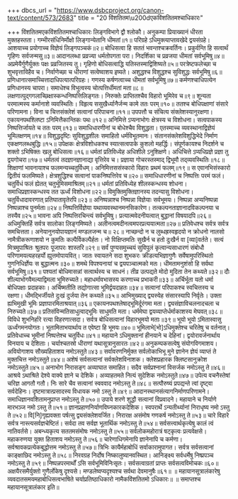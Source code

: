 +++
dbcs_url = "https://www.dsbcproject.org/canon-text/content/573/2683"
title = "20 विंशतितम\u200dएकविंशतितमश्चाधिकारः"

+++
विंशतितम‍एकविंशतितमश्चाधिकारः
लिङ्गविभागे द्वौ श्लोकौ।
अनुकम्पा प्रियाख्यानं धीरता मुक्तहस्तता। 
गम्भीरसंधिनिर्मोक्षो लिङ्गान्येतानि धीमतां॥१॥
परिग्रहे ऽधिमुक्त्याप्तावखेदे द्वयसंग्रहे। 
आशयाच्च प्रयोगाच्च विज्ञेयं लिङ्गपञ्चकं॥२॥
बोधिसत्वा हि सततं भवन्तश्चक्रवर्तिनः। 
प्रकुर्वन्ति हि सत्वार्थं गृहिणः सर्वजन्मसु॥३॥
आदानलब्धा प्रव्रज्या धर्मतोपगता परा। 
निदर्शिका च प्रव्रजया धीमतां सर्वभूमिषु॥४॥
अप्रमेयैर्गुणैर्युक्तः पक्षः प्रव्रजितस्य तु। 
गृहिणो बोधिसत्वाद्धि यतिस्तस्माद्विशिष्यते॥५॥
परत्रेष्टफलेच्छा च शुभवृत्ताविहैव च। 
निर्वाणेच्छा च धीराणां सत्वेष्वाशय इष्यते। 
अशुद्धश्च विशुद्धश्च सुविशुद्धः सर्वभूमिषु॥६॥
प्रणिधानात्समाच्चित्तादाधिपत्यात्परिग्रहः। 
गणस्य कर्षणत्वाच्च धीमतां सर्वभूमिषु॥७॥
कर्मणश्चाधिपत्येन प्रणिधानस्य चापरा। 
समाधेश्च विभुत्वस्य चोत्पत्तिर्धीमतां मता॥८॥
लक्षणात्पुद्गगलाच्छिक्षास्कन्धनिष्पत्तिलिङ्गतः। 
निरुक्तेः प्राप्तितश्चैव विहारो भूमिरेव च॥९॥
शून्यता परमात्मस्य कर्मानाशे व्यवस्थितिः। 
विहृत्य ससुखैर्ध्यानैर्जन्म कामे ततः परम्॥१०॥
ततश्च बोधिपक्षाणां संसारे परिणामना। 
विना च चित्तसंक्लेशं सत्वानां परिपाचना॥११॥
उपपत्तौ च संचित्य संक्लेशस्यानुरक्षणा। 
एकायनपथश्लिष्टा ऽनिमित्तैकान्तिकः पथः॥१२॥
अनिमित्ते ऽप्यनाभोगः क्षेत्रस्य च विशोधना। 
सत्वपाकस्य निष्पत्तिर्जायते च ततः परम्॥१३॥
समाधिधारणीनां च बोधेश्चैव विशुद्धता। 
एतस्माच्च व्यवस्थानाद्विज्ञेयं भूमिलक्षणम्॥१४॥
विशुद्धदृष्टिः सुविशुद्धशीलः समाहितो धर्मविभूतमानः। 
संतानसंक्लेशविशुद्धिभेदे निर्माण एकक्षणलब्धबुद्धिः॥१५॥
उपेक्षकः क्षेत्रविशोधकश्च स्यात्सत्वपाके कुशलो महर्द्धिः। 
संपूर्णकायश्च निदर्शने च शक्तो ऽभिषिक्तः खलु बोधिसत्वः॥१६॥
धर्मतां प्रतिविध्येह अधिशीले ऽनुशिक्षणे। 
अधिचित्ते ऽप्यधिप्रज्ञे प्रज्ञा तु द्वयगोचरा॥१७॥
धर्मतत्वं तदज्ञानज्ञानाद्या वृत्तिरेव च। 
प्रज्ञाया गोचरस्तस्माद् द्विभूमौ तद्‍व्यवस्थितिः॥१८॥
शिक्षाणां भावनायाश्च फलमन्यच्चतुर्विधम्। 
अनिमित्तससंस्कारो विहारः प्रथमं फलम्॥१९॥
स एवानभिसंस्कारो द्वितीयं फलमिष्यते। 
क्षेत्रशुद्धिश्च सत्वानां पाकनिष्पत्तिरेव च॥२०॥
समाधिधारणीनां च निष्पत्तिः परमं फलं। 
चतुर्विधं फलं ह्येतत् चतुर्भूमिसमाश्रितम्॥२१॥
धर्मतां प्रतिविध्येह शीलस्कन्धस्य शोधना। 
समाधिप्रज्ञास्कन्धस्य तत ऊर्ध्वं विशोधना॥२२॥
विमुक्तिमुक्तिज्ञानस्य तदन्यासु विशोधना। 
चतुर्विधादावरणात् प्रतिघातावृतेरपि॥२३॥
अनिष्पन्नाश्च निष्पन्ना विज्ञेयाः सर्वभूमयः। 
निष्पन्ना अप्यनिष्पन्ना निष्पन्नाश्च पुनर्मताः॥२४॥
निष्पत्तिर्विज्ञेया यथाव्यवस्थानमनसिकारेण। 
तत्कल्पनताज्ञानादविकल्पनया च तस्यैव॥२५॥
भावना अपि निष्पत्तिरचिन्त्यं सर्वभूमिषु। 
प्रत्यात्मवेदनीयत्वात् बुद्धानां विषयादपि॥२६॥
अधिमुक्तिर्हि सर्वत्र सालोका लिङ्गमिष्यते। 
अलीनत्वमदीनत्वमपरप्रत्ययात्मता॥२७॥
प्रतिवेधश्च सर्वत्र सर्वत्र समचित्तता। 
अनेयानुनयोपायज्ञानं मण्डलजन्म च॥ २८॥
नाच्छन्दो न च लुब्धह्रस्वहृदयो न क्रोधनो नालसो 
नामैत्रीकरूणाशयो न कुमतिः कल्पैर्विकल्पैर्हतः। 
नो विक्षिप्तमतिः सुखैर्न च हतो दुःखैर्न वा [व्या]वर्तते। 
सत्यं मित्रमुपाश्रितः श्रुतपरः पूजापरः शास्तरि॥२९॥
सर्वं पुण्यसमुच्चयं सुविपुलं कृत्वान्यसाधारणं 
संबोधौ परिणामयत्यहरहर्यो ह्युत्तमोपायवित्। 
जातः स्वायतने सदा शुभकरः क्रीडत्यभिज्ञागुणैः
सर्वेषामुपरिस्थितो गुणनिधिर्ज्ञेयः स बुद्धात्मनः॥३०॥
शमथे विपश्यनायां च द्वयपञ्चात्मको मतः। 
धीमतामनुशंसो हि सर्वथा सर्वभूमिषु॥३१॥
पश्यतां बोधिमासन्नां सत्वार्थस्य च साधनं। 
तीव्र उत्पद्यते मोदो मुदिता तेन कथ्यते॥३२॥
दौः शील्याभोगवैमल्याद्विमला भूमिरुच्यते। 
महाधर्मावभासस्य करणाच्च प्रभाकरी॥३३॥
अर्चिर्भूता यतो धर्मा बोधिपक्षाः प्रदाहकाः।
अर्चिष्मतीति तद्योगात्सा भूमिर्द्वयदाहतः॥३४॥
सत्वानां परिपाकश्च स्वचित्तस्य च रक्षणा। 
धीमद्‍भिर्जीयते दुःखं दुर्जया तेन कथ्यते॥३५॥
आभिमुख्याद् द्व्यस्येह संसारस्यापि निर्वृतेः। 
उक्ता ह्यभिमुखी भूमिः प्रज्ञापारमिताश्रयात्॥३६॥
एकायनपथश्लेषाद्भूमिर्दूरंगमा मता। 
द्व्यसंज्ञाविचलनादचला च निरुच्यते॥३७॥
प्रतिसंविन्मतिसाधुत्वाद्भूमिः साधुमति मता। 
धर्ममेघा द्वयव्याप्तेर्धर्माकाशस्य मेघवत्॥३८॥
विविधे शुभनिर्हारे रत्या विहरणात्सदा। 
सर्वत्र बोधिसत्वानां विहारभूमयो मताः॥३९॥
भूयो भूयो ऽमितास्वासु ऊर्ध्वंगमनयोगतः। 
भूतामिताभयार्थाय त एवेष्टा हि भूमयः॥४०॥
भूमिलाभे[भो]ऽधिमुक्तेश्च चरितेषु च वर्तनात्। 
प्रतिवेधाच्च भूमीनां निष्पत्तेश्च चतुर्विधः॥४१॥
महायाने ऽधिमुक्तानां हीनयाने च देहिनां। 
द्वयोरावर्जनार्थाय विनयाय च देशिताः। 
चर्याश्चतस्रो धीराणां यथासूत्रानुसारतः॥४२॥
अनुकम्पकसत्वेषु संयोगविगमाशय। 
अवियोगाशय सौख्यहिताशय नमोऽस्तुते॥४३॥
सर्वावरणनिर्मुक्त सर्वलोकाभिभू मुने 
ज्ञानेन ज्ञेयं व्याप्तं ते मुक्तचित्त नमोऽस्तुते॥४४॥
अशेषं सर्वसत्वानां सर्वक्लेशविनाशक। 
क्लेशप्रहारक क्लिष्टसानुक्रोश नमोऽस्तुते॥४५॥
अनाभोग निरासङ्ग अव्याघात समाहित। 
सदैव सर्वप्रश्नानां विसर्जक नमोऽस्तु ते॥४६॥
आश्रये ऽथाश्रिते देश्ये वाक्ये ज्ञाने च देशिके। 
अव्याहतमते नित्यं सुदेशिक नमोऽस्तुते॥४७॥
उपेत्य वचनैस्तेषां चरिज्ञ आगतौ गतौ। 
निः सारे चैव सत्वानां स्वववाद नमोऽस्तु ते॥४८॥
सत्पौरुष्यं प्रपद्यन्ते त्वां दृष्ट्वा सर्वदेहिनः। 
दृष्टमात्रात्प्रसादस्य विधायक नमो ऽस्तु ते॥४९॥
आदानस्थानसंत्यागनिर्माणपरिणामने। 
समाधिज्ञानवशितामनुप्राप्त नमोऽस्तु ते॥५०॥
उपाये शरणे शुद्धौ सत्वानां विप्रवादने। 
महायाने च निर्याणे मारभञ्ज नमो ऽस्तु ते॥५१॥
ज्ञानप्रहाणनिर्याणविघ्नकारकदेशिक। 
स्वपरार्थे ऽन्यतीर्थ्यानां निराधृष्य नमो ऽस्तु ते॥५२॥
वि[नि]गृह्यवक्ता पर्षत्सु द्व्यसंक्लेशवर्जित। 
निरारक्ष असंमोष गणकर्ष नमोऽस्तु ते॥५३॥
चारे विहारे सर्वत्र नास्त्यसर्वज्ञचेष्टितं। 
सर्वदा तव सर्वज्ञ भूतार्थिक नमोऽस्तु ते॥५४॥
सर्वसत्त्वार्थकृत्येषु कालं त्वं नातिवर्तसे।
अबन्ध्यकृत्य सततमसंमोषः नमोऽस्तु ते॥५५॥
सर्वलोकमहोरात्रं षट्कृत्वः प्रत्यवेक्षसे। 
महाकरुणया युक्त हिताशय नमोऽस्तु ते॥५६॥
चारेणाधिगमेनापि ज्ञानेनापि च कर्मणा। 
सर्वश्रावकप्रत्येकबुद्धोत्तम नमोऽस्तु ते॥५७॥
त्रिभिः कायैर्महाबोधिं सर्वाकारामुपागत। 
सर्वत्र सर्वसत्वानां काङ्क्षाछिद नमोऽस्तु ते॥५८॥
निरवग्रह निर्दोष निष्कालुष्यानवस्थित। 
आनिङ्क्ष्य सर्वधर्मेषु निष्प्रपञ्च नमोऽस्तु ते॥५९॥
निष्पन्नपरमार्थों ऽसि सर्वभूमिविनिःसृतः। 
सर्वसत्वाग्रतां प्राप्तः सर्वसत्वविमोचकः॥६०॥
अक्षयैरसमैर्युक्तो गुणैर्लोकेषु दृश्यसे। 
मण्डलेष्वप्यदृश्यश्च सर्वथा देवमानुषैः॥६१॥
॥ महायानसूत्रालंकारेषु व्यवदातसमयमहाबोधिसत्वभाषिते चर्याप्रतिष्ठाधिकारो नामैकविंशतितमो ऽधिकारः॥
॥ समाप्तश्च महायानसूत्रालंकार इति॥
